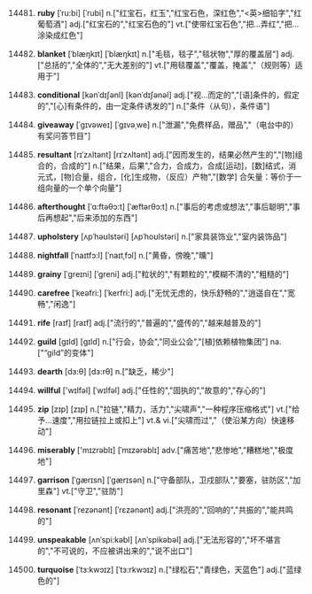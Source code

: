 14481. **ruby**
[ˈru:bi]  [ˈrubi]
n.["红宝石，红玉","红宝石色，深红色","<英>细铅字","红葡萄酒"]  adj.["红宝石的","红宝石色的"]  vt.["使带红宝石色","把…弄红","把…涂染成红色"]  

14482. **blanket**
[ˈblæŋkɪt]  [ˈblæŋkɪt]
n.["毛毯，毯子","毯状物","厚的覆盖层"]  adj.["总括的","全体的","无大差别的"]  vt.["用毯覆盖","覆盖，掩盖","（规则等）适用于"]  

14483. **conditional**
[kənˈdɪʃənl]  [kənˈdɪʃənəl]
adj.["视…而定的","[语]条件的，假定的","[心]有条件的，由一定条件诱发的"]  n.["条件（从句），条件语"]  

14484. **giveaway**
[ˈgɪvəweɪ]  [ˈɡɪvəˌwe]
n.["泄漏","免费样品，赠品","（电台中的）有奖问答节目"]  

14485. **resultant**
[rɪˈzʌltənt]  [rɪˈzʌltənt]
adj.["因而发生的，结果必然产生的","[物]组合的，合成的"]  n.["结果，后果","合力，合成力，合成[运动]，[数]结式，消元式，[物]合量，组合，[化]生成物，（反应）产物","[数学] 合矢量：等价于一组向量的一个单个向量"]  

14486. **afterthought**
[ˈɑ:ftəθɔ:t]  [ˈæftərθɔ:t]
n.["事后的考虑或想法","事后聪明","事后再想起","后来添加的东西"]  

14487. **upholstery**
[ʌpˈhəʊlstəri]  [ʌpˈhoʊlstəri]
n.["家具装饰业","室内装饰品"]  

14488. **nightfall**
[ˈnaɪtfɔ:l]  [ˈnaɪtˌfɔl]
n.["黄昏，傍晚","曛"]  

14489. **grainy**
[ˈgreɪni]  [ˈɡreni]
adj.["粒状的","有颗粒的","模糊不清的","粗糙的"]  

14490. **carefree**
[ˈkeəfri:]  [ˈkerfri:]
adj.["无忧无虑的，快乐舒畅的","逍遥自在","宽畅","闲逸"]  

14491. **rife**
[raɪf]  [raɪf]
adj.["流行的","普遍的","盛传的","越来越普及的"]  

14492. **guild**
[gɪld]  [ɡɪld]
n.["行会，协会","同业公会","[植]依赖植物集团"]  na.["“gild”的变体"]  

14493. **dearth**
[dɜ:θ]  [dɜ:rθ]
n.["缺乏，稀少"]  

14494. **willful**
['wɪlfəl]  [ˈwɪlfəl]
adj.["任性的","固执的","故意的","存心的"]  

14495. **zip**
[zɪp]  [zɪp]
n.["拉链","精力，活力","尖啸声","一种程序压缩格式"]  vt.["给予…速度","用拉链拉上或扣上"]  vt.& vi.["尖啸而过","（使沿某方向）快速移动"]  

14496. **miserably**
['mɪzrəblɪ]  [ˈmɪzərəblɪ]
adv.["痛苦地","悲惨地","糟糕地","极度地"]  

14497. **garrison**
[ˈgærɪsn]  [ˈɡærɪsən]
n.["守备部队，卫戍部队","要塞，驻防区","加里森"]  vt.["守卫","驻防"]  

14498. **resonant**
[ˈrezənənt]  [ˈrɛzənənt]
adj.["洪亮的","回响的","共振的","能共鸣的"]  

14499. **unspeakable**
[ʌnˈspi:kəbl]  [ʌnˈspikəbəl]
adj.["无法形容的","坏不堪言的","不可说的，不应被讲出来的","说不出口"]  

14500. **turquoise**
[ˈtɜ:kwɔɪz]  [ˈtɜ:rkwɔɪz]
n.["绿松石","青绿色，天蓝色"]  adj.["蓝绿色的"]  

